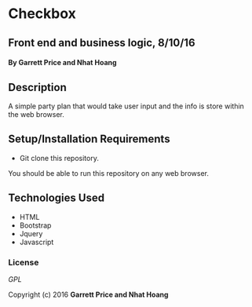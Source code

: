 # Checkbox

## Front end and business logic, 8/10/16

#### By **Garrett Price and Nhat Hoang**

## Description

 A simple party plan that would take user input and the info is store within the web browser. 

## Setup/Installation Requirements

* Git clone this repository. 

You should be able to run this repository on any web browser.

## Technologies Used

* HTML
* Bootstrap
* Jquery
* Javascript

### License

*GPL*

Copyright (c) 2016 **Garrett Price and Nhat Hoang**
